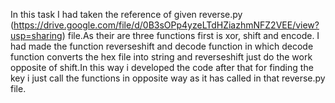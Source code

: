 In this task I had taken the reference of given reverse.py (https://drive.google.com/file/d/0B3sOPp4yzeLTdHZiazhmNFZ2VEE/view?usp=sharing) 
file.As their are three functions first is xor, shift and encode. I had made the function reverseshift and decode function in which decode function 
converts the hex file into string and reverseshift just do the work opposite of shift.In this way i developed the code after that for finding the key i just 
call the functions in opposite way as it has called in that reverse.py file.

